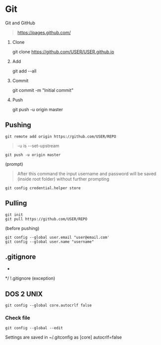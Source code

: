 # Git

Git and GitHub

> https://pages.github.com/

1. Clone

	git clone https://github.com/USER/USER.github.io

2. Add

	git add --all

3. Commit

	git commit -m "Initial commit"

4. Push

	git push -u origin master

## Pushing

	git remote add origin https://github.com/USER/REPO

> -u is --set-upstream

	git push -u origin master
(prompt)

> After this command the input username and password will be saved (inside root folder) without further prompting

	git config credential.helper store

## Pulling

	git init
	git pull https://github.com/USER/REPO

(before pushing)

	git config --global user.email "user@email.com'
	git config --global user.name "username"

## .gitignore
*
*/
!.gitignore (exception)

## DOS 2 UNIX

	git config --global core.autocrlf false

### Check file

	git config --global --edit

Settings are saved in ~/.gitconfig as [core] autocrlf=false
